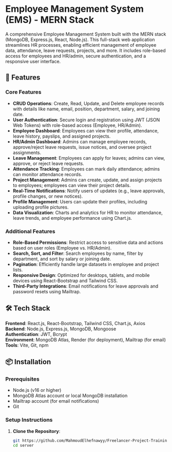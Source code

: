 # Employee Management System (EMS) - MERN Stack

A comprehensive Employee Management System built with the MERN stack (MongoDB, Express.js, React, Node.js). This full-stack web application streamlines HR processes, enabling efficient management of employee data, attendance, leave requests, projects, and more. It includes role-based access for employees and HR/admin, secure authentication, and a responsive user interface.

## 🚀 Features

### Core Features
- **CRUD Operations**: Create, Read, Update, and Delete employee records with details like name, email, position, department, salary, and joining date.
- **User Authentication**: Secure login and registration using JWT (JSON Web Tokens) with role-based access (Employee, HR/Admin).
- **Employee Dashboard**: Employees can view their profile, attendance, leave history, payslips, and assigned projects.
- **HR/Admin Dashboard**: Admins can manage employee records, approve/reject leave requests, issue notices, and oversee project assignments.
- **Leave Management**: Employees can apply for leaves; admins can view, approve, or reject leave requests.
- **Attendance Tracking**: Employees can mark daily attendance; admins can monitor attendance records.
- **Project Management**: Admins can create, update, and assign projects to employees; employees can view their project details.
- **Real-Time Notifications**: Notify users of updates (e.g., leave approvals, profile changes, or new notices).
- **Profile Management**: Users can update their profiles, including uploading profile pictures.
- **Data Visualization**: Charts and analytics for HR to monitor attendance, leave trends, and employee performance using Chart.js.

### Additional Features
- **Role-Based Permissions**: Restrict access to sensitive data and actions based on user roles (Employee vs. HR/Admin).
- **Search, Sort, and Filter**: Search employees by name, filter by department, and sort by salary or joining date.
- **Pagination**: Efficiently handle large datasets in employee and project lists.
- **Responsive Design**: Optimized for desktops, tablets, and mobile devices using React-Bootstrap and Tailwind CSS.
- **Third-Party Integrations**: Email notifications for leave approvals and password resets using Mailtrap.

## 🛠️ Tech Stack

**Frontend**: React.js, React-Bootstrap, Tailwind CSS, Chart.js, Axios  
**Backend**: Node.js, Express.js, MongoDB, Mongoose  
**Authentication**: JWT, Bcrypt  
**Environment**: MongoDB Atlas, Render (for deployment), Mailtrap (for email)  
**Tools**: Vite, Git, npm  

## 📦 Installation

### Prerequisites
- Node.js (v16 or higher)
- MongoDB Atlas account or local MongoDB installation
- Mailtrap account (for email notifications)
- Git

### Setup Instructions

1. **Clone the Repository**:
   ```bash
   git https://github.com/MahmoudElhefnawyy/Freelancer-Project-Training
   cd server
   ```
